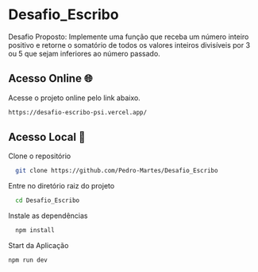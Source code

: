 # Desafio_Escribo
Desafio Proposto:
Implemente uma função que receba um número inteiro positivo e retorne o somatório de todos os valores 
inteiros divisíveis por 3 ou 5 que sejam inferiores ao número passado.


## Acesso Online 🌐
Acesse o projeto online pelo link abaixo.
```bash
https://desafio-escribo-psi.vercel.app/
```
## Acesso Local  🚩

Clone o repositório

```bash
  git clone https://github.com/Pedro-Martes/Desafio_Escribo
```

Entre no diretório raiz do projeto

```bash
  cd Desafio_Escribo
```

Instale as dependências

```bash
  npm install
```

Start da Aplicação
```bash
npm run dev
```

